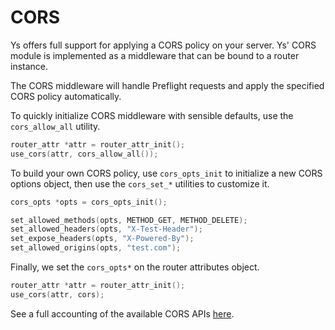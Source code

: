 # CORS

Ys offers full support for applying a CORS policy on your server. Ys' CORS module is implemented as a middleware that can be bound to a router instance.

The CORS middleware will handle Preflight requests and apply the specified CORS policy automatically.

To quickly initialize CORS middleware with sensible defaults, use the `cors_allow_all` utility.

```c
router_attr *attr = router_attr_init();
use_cors(attr, cors_allow_all());
```

To build your own CORS policy, use `cors_opts_init` to initialize a new CORS options object, then use the `cors_set_*` utilities to customize it.


```c
cors_opts *opts = cors_opts_init();

set_allowed_methods(opts, METHOD_GET, METHOD_DELETE);
set_allowed_headers(opts, "X-Test-Header");
set_expose_headers(opts, "X-Powered-By");
set_allowed_origins(opts, "test.com");
```

Finally, we set the `cors_opts*` on the router attributes object.

```c
router_attr *attr = router_attr_init();
use_cors(attr, cors);
```

See a full accounting of the available CORS APIs [here](../reference/cors.md).
